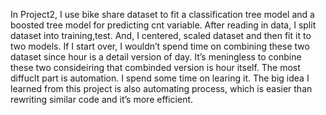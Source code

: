In Project2, I use bike share dataset to fit a classification tree model and a boosted tree model for predicting cnt variable.
After reading in data, I split dataset into training,test. And, I centered, scaled dataset and then fit it to two models.
If I start over, I wouldn’t spend time on combining these two dataset since hour is a detail version of day. It’s meningless to conbine these two consideiring that combinded version is hour itself. The most diffuclt part is automation. I spend some time on learing it. The big idea I learned from this project is also automating process, which is easier than rewriting similar code and it’s more efficient. 
